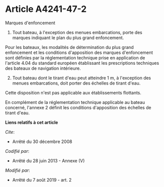 # Article A4241-47-2

Marques d'enfoncement

1. Tout bateau, à l'exception des menues embarcations, porte des marques indiquant le plan du plus grand enfoncement.

Pour les bateaux, les modalités de détermination du plus grand enfoncement et les conditions d'apposition des marques
d'enfoncement sont définies par la réglementation technique prise en application de l'article 4.04 du standard européen
établissant les prescriptions techniques des bateaux de navigation intérieure.

2. Tout bateau dont le tirant d'eau peut atteindre 1 m, à l'exception des menues embarcations, doit porter des échelles de
tirant d'eau.

Cette disposition n'est pas applicable aux établissements flottants.

En complément de la réglementation technique applicable au bateau concerné, l'annexe 2 définit les conditions d'apposition
des échelles de tirant d'eau.

**Liens relatifs à cet article**

_Cite_:

  - Arrêté du 30 décembre 2008

_Codifié par_:

  - Arrêté du 28 juin 2013 -  Annexe (V)

_Modifié par_:

  - Arrêté du 7 août 2019 - art. 2

